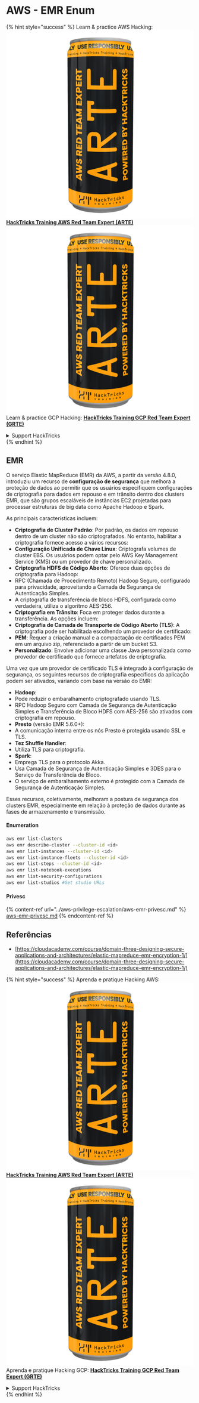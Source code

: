 # AWS - EMR Enum

{% hint style="success" %}
Learn & practice AWS Hacking:<img src="../../../.gitbook/assets/image (1) (1) (1).png" alt="" data-size="line">[**HackTricks Training AWS Red Team Expert (ARTE)**](https://training.hacktricks.xyz/courses/arte)<img src="../../../.gitbook/assets/image (1) (1) (1).png" alt="" data-size="line">\
Learn & practice GCP Hacking: <img src="../../../.gitbook/assets/image (2).png" alt="" data-size="line">[**HackTricks Training GCP Red Team Expert (GRTE)**<img src="../../../.gitbook/assets/image (2).png" alt="" data-size="line">](https://training.hacktricks.xyz/courses/grte)

<details>

<summary>Support HackTricks</summary>

* Check the [**subscription plans**](https://github.com/sponsors/carlospolop)!
* **Join the** 💬 [**Discord group**](https://discord.gg/hRep4RUj7f) or the [**telegram group**](https://t.me/peass) or **follow** us on **Twitter** 🐦 [**@hacktricks\_live**](https://twitter.com/hacktricks_live)**.**
* **Share hacking tricks by submitting PRs to the** [**HackTricks**](https://github.com/carlospolop/hacktricks) and [**HackTricks Cloud**](https://github.com/carlospolop/hacktricks-cloud) github repos.

</details>
{% endhint %}

## EMR

O serviço Elastic MapReduce (EMR) da AWS, a partir da versão 4.8.0, introduziu um recurso de **configuração de segurança** que melhora a proteção de dados ao permitir que os usuários especifiquem configurações de criptografia para dados em repouso e em trânsito dentro dos clusters EMR, que são grupos escaláveis de instâncias EC2 projetadas para processar estruturas de big data como Apache Hadoop e Spark.

As principais características incluem:

* **Criptografia de Cluster Padrão**: Por padrão, os dados em repouso dentro de um cluster não são criptografados. No entanto, habilitar a criptografia fornece acesso a vários recursos:
* **Configuração Unificada de Chave Linux**: Criptografa volumes de cluster EBS. Os usuários podem optar pelo AWS Key Management Service (KMS) ou um provedor de chave personalizado.
* **Criptografia HDFS de Código Aberto**: Oferece duas opções de criptografia para Hadoop:
* RPC (Chamada de Procedimento Remoto) Hadoop Seguro, configurado para privacidade, aproveitando a Camada de Segurança de Autenticação Simples.
* A criptografia de transferência de bloco HDFS, configurada como verdadeira, utiliza o algoritmo AES-256.
* **Criptografia em Trânsito**: Foca em proteger dados durante a transferência. As opções incluem:
* **Criptografia de Camada de Transporte de Código Aberto (TLS)**: A criptografia pode ser habilitada escolhendo um provedor de certificado:
* **PEM**: Requer a criação manual e a compactação de certificados PEM em um arquivo zip, referenciado a partir de um bucket S3.
* **Personalizado**: Envolve adicionar uma classe Java personalizada como provedor de certificado que fornece artefatos de criptografia.

Uma vez que um provedor de certificado TLS é integrado à configuração de segurança, os seguintes recursos de criptografia específicos da aplicação podem ser ativados, variando com base na versão do EMR:

* **Hadoop**:
* Pode reduzir o embaralhamento criptografado usando TLS.
* RPC Hadoop Seguro com Camada de Segurança de Autenticação Simples e Transferência de Bloco HDFS com AES-256 são ativados com criptografia em repouso.
* **Presto** (versão EMR 5.6.0+):
* A comunicação interna entre os nós Presto é protegida usando SSL e TLS.
* **Tez Shuffle Handler**:
* Utiliza TLS para criptografia.
* **Spark**:
* Emprega TLS para o protocolo Akka.
* Usa Camada de Segurança de Autenticação Simples e 3DES para o Serviço de Transferência de Bloco.
* O serviço de embaralhamento externo é protegido com a Camada de Segurança de Autenticação Simples.

Esses recursos, coletivamente, melhoram a postura de segurança dos clusters EMR, especialmente em relação à proteção de dados durante as fases de armazenamento e transmissão.

#### Enumeration
```bash
aws emr list-clusters
aws emr describe-cluster --cluster-id <id>
aws emr list-instances --cluster-id <id>
aws emr list-instance-fleets --cluster-id <id>
aws emr list-steps --cluster-id <id>
aws emr list-notebook-executions
aws emr list-security-configurations
aws emr list-studios #Get studio URLs
```
#### Privesc

{% content-ref url="../aws-privilege-escalation/aws-emr-privesc.md" %}
[aws-emr-privesc.md](../aws-privilege-escalation/aws-emr-privesc.md)
{% endcontent-ref %}

## Referências

* [https://cloudacademy.com/course/domain-three-designing-secure-applications-and-architectures/elastic-mapreduce-emr-encryption-1/](https://cloudacademy.com/course/domain-three-designing-secure-applications-and-architectures/elastic-mapreduce-emr-encryption-1/)

{% hint style="success" %}
Aprenda e pratique Hacking AWS:<img src="../../../.gitbook/assets/image (1) (1) (1).png" alt="" data-size="line">[**HackTricks Training AWS Red Team Expert (ARTE)**](https://training.hacktricks.xyz/courses/arte)<img src="../../../.gitbook/assets/image (1) (1) (1).png" alt="" data-size="line">\
Aprenda e pratique Hacking GCP: <img src="../../../.gitbook/assets/image (2).png" alt="" data-size="line">[**HackTricks Training GCP Red Team Expert (GRTE)**<img src="../../../.gitbook/assets/image (2).png" alt="" data-size="line">](https://training.hacktricks.xyz/courses/grte)

<details>

<summary>Support HackTricks</summary>

* Confira os [**planos de assinatura**](https://github.com/sponsors/carlospolop)!
* **Junte-se ao** 💬 [**grupo do Discord**](https://discord.gg/hRep4RUj7f) ou ao [**grupo do telegram**](https://t.me/peass) ou **siga**-nos no **Twitter** 🐦 [**@hacktricks\_live**](https://twitter.com/hacktricks_live)**.**
* **Compartilhe truques de hacking enviando PRs para os repositórios do** [**HackTricks**](https://github.com/carlospolop/hacktricks) e [**HackTricks Cloud**](https://github.com/carlospolop/hacktricks-cloud).

</details>
{% endhint %}
